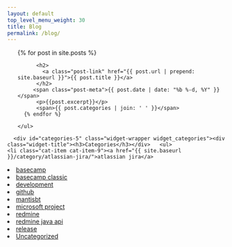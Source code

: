 ```yaml
---
layout: default
top_level_menu_weight: 30
title: Blog
permalink: /blog/
---
```

<div id="wrapper" class="clearfix">
<!-- <p class="rss-subscribe">subscribe <a href="{{ "/feed.xml" | prepend: site.baseurl }}">via RSS</a></p> -->
  <div id="content-blog" class="grid col-620">
    <ul class="post-list">
      {% for post in site.posts %}
        

          <h2>
            <a class="post-link" href="{{ post.url | prepend: site.baseurl }}">{{ post.title }}</a>
          </h2>
         <span class="post-meta">{{ post.date | date: "%b %-d, %Y" }}</span>
          <p>{{post.excerpt}}</p>
          <span>{{ post.categories | join: ' ' }}</span>
      {% endfor %}

    </ul>
  </div>

  <div id="widgets" class="grid col-300 fit">
      
      <div id="categories-5" class="widget-wrapper widget_categories"><div class="widget-title"><h3>Categories</h3></div>   <ul>
    <li class="cat-item cat-item-9"><a href="{{ site.baseurl }}/category/atlassian-jira/">atlassian jira</a>
  </li>
    <li class="cat-item cat-item-15"><a href="{{ site.baseurl }}/category/basecamp/">basecamp</a> 
  </li>
    <li class="cat-item cat-item-16"><a href="{{ site.baseurl }}/category/basecamp-classic/">basecamp classic</a>
  </li>
    <li class="cat-item cat-item-14"><a href="{{ site.baseurl }}/category/development/">development</a>
  </li>
    <li class="cat-item cat-item-13"><a href="{{ site.baseurl }}/category/github/">github</a>
  </li>
    <li class="cat-item cat-item-12"><a href="{{ site.baseurl }}/category/mantisbt/">mantisbt</a>
  </li>
    <li class="cat-item cat-item-11"><a href="{{ site.baseurl }}/category/microsoft-project/">microsoft project</a>
  </li>
    <li class="cat-item cat-item-7"><a href="{{ site.baseurl }}/category/redmine/">redmine</a>
  </li>
    <li class="cat-item cat-item-8"><a href="{{ site.baseurl }}/category/redmine-java-api/">redmine java api</a>
  </li>
    <li class="cat-item cat-item-10"><a href="{{ site.baseurl }}/category/release/">release</a>
  </li>
    <li class="cat-item cat-item-1"><a href="{{ site.baseurl }}/category/uncategorized/">Uncategorized</a>
  </li>
      </ul>
  </div>
        </div>
  
</div>

